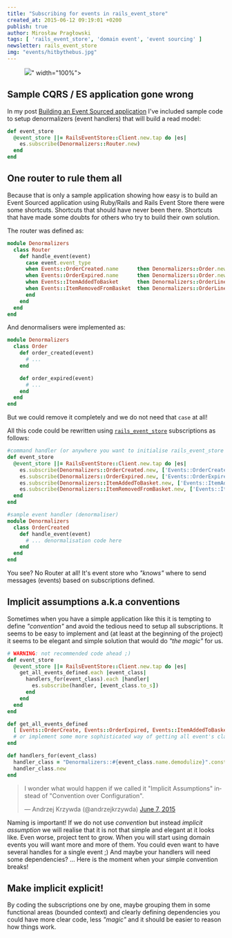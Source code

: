 ```yaml
---
title: "Subscribing for events in rails_event_store"
created_at: 2015-06-12 09:19:01 +0200
publish: true
author: Mirosław Pragłowski
tags: [ 'rails_event_store', 'domain event', 'event sourcing' ]
newsletter: rails_event_store
img: "events/hitbythebus.jpg"
---
```


<p>
  <figure>
    <img src="<%= src_fit("events/hitbythebus.jpg") %>" width="100%">
  </figure>
</p>


## Sample CQRS / ES application gone wrong
In my post [Building an Event Sourced application](http://blog.arkency.com/2015/05/building-an-event-sourced-application-using-rails-event-store/) I've included sample code to setup denormalizers (event handlers) that will build a read model:

```ruby
def event_store
  @event_store ||= RailsEventStore::Client.new.tap do |es|
    es.subscribe(Denormalizers::Router.new)
  end
end
```

<!-- more -->

## One router to rule them all
Because that is only a sample application showing how easy is to build an Event Sourced application using Ruby/Rails and Rails Event Store there were some shortcuts. Shortcuts that should have never been there. Shortcuts that have made some doubts for others who try to build their own solution.

The router was defined as:

```ruby
module Denormalizers
  class Router
    def handle_event(event)
      case event.event_type
      when Events::OrderCreated.name      then Denormalizers::Order.new.order_created(event)
      when Events::OrderExpired.name      then Denormalizers::Order.new.order_created(event)
      when Events::ItemAddedToBasket      then Denormalizers::OrderLine.new.item_added_to_basket(event)
      when Events::ItemRemovedFromBasket  then Denormalizers::OrderLine.new.item_removed_from_basket(event)
      end
    end
  end
end
```

And denormalisers were implemented as:

```ruby
module Denormalizers
  class Order
    def order_created(event)
      # ...
    end

    def order_expired(event)
      # ...
    end
  end
end
```

But we could remove it completely and we do not need that `case` at all!

All this code could be rewritten using [`rails_event_store`](https://github.com/RailsEventStore/rails_event_store) subscriptions as follows:

```ruby
#command handler (or anywhere you want to initialise rails_event_store
def event_store
  @event_store ||= RailsEventStore::Client.new.tap do |es|
    es.subscribe(Denormalizers::OrderCreated.new, ['Events::OrderCreated'])
    es.subscribe(Denormalizers::OrderExpired.new, ['Events::OrderExpired'])
    es.subscribe(Denormalizers::ItemAddedToBasket.new, ['Events::ItemAddedToBasket'])
    es.subscribe(Denormalizers::ItemRemovedFromBasket.new, ['Events::ItemRemovedFromBasket'])
  end
end

#sample event handler (denormaliser)
module Denormalizers
  class OrderCreated
    def handle_event(event)
      # ... denormalisation code here
    end
  end
end
```

You see? No Router at all! It's event store who _"knows"_ where to send messages (events) based on subscriptions defined.

## Implicit assumptions a.k.a conventions
Sometimes when you have a simple application like this it is tempting to define _"convention"_ and avoid the tedious need to setup all subscriptions. It seems to be easy to implement and (at least at the beginning of the project) it seems to be elegant and simple solution that would do _"the magic"_ for us.

```ruby
# WARNING: not recommended code ahead ;)
def event_store
  @event_store ||= RailsEventStore::Client.new.tap do |es|
    get_all_events_defined.each |event_class|
      handlers_for(event_class).each |handler|
        es.subscribe(handler, [event_class.to_s])
      end
    end
  end
end

def get_all_events_defined
  [ Events::OrderCreate, Events::OrderExpired, Events::ItemAddedToBasket, Events::ItemRemovedFromBasket ]
  # or implement some more sophisticated way of getting all event's classes ;)
end

def handlers_for(event_class)
  handler_class = "Denormalizers::#{event_class.name.demodulize}".constantize
  handler_class.new
end
```

<blockquote class="twitter-tweet" lang="en"><p lang="en" dir="ltr">I wonder what would happen if we called it &quot;Implicit Assumptions&quot; instead of &quot;Convention over Configuration&quot;.</p>&mdash; Andrzej Krzywda (@andrzejkrzywda) <a href="https://twitter.com/andrzejkrzywda/status/607519026944872448">June 7, 2015</a></blockquote> <script async src="//platform.twitter.com/widgets.js" charset="utf-8"></script>


Naming is important! If we do not use _convention_ but instead _implicit assumption_ we will realise that it is not that simple and elegant at it looks like. Even worse, project tent to grow. When you will start using domain events you will want more and more of them. You could even want to have several handles for a single event ;) And maybe your handlers will need some dependencies? ... Here is the moment when your simple convention breaks!

## Make implicit explicit!
By coding the subscriptions one by one, maybe grouping them in some functional areas (bounded context) and clearly defining dependencies you could have more clear code, less _"magic"_ and it should be easier to reason how things work.